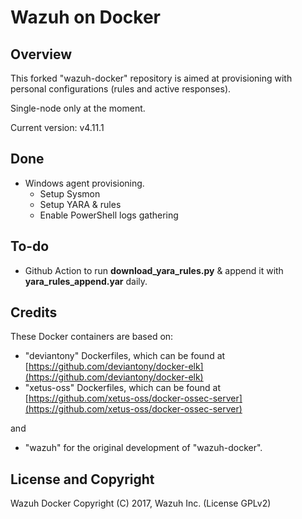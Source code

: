 # Wazuh on Docker

## Overview

This forked "wazuh-docker" repository is aimed at provisioning with personal configurations (rules and active responses).

Single-node only at the moment.

Current version: v4.11.1

## Done

- Windows agent provisioning.
    - Setup Sysmon
    - Setup YARA & rules
    - Enable PowerShell logs gathering 

## To-do

- Github Action to run **download_yara_rules.py** & append it with **yara_rules_append.yar** daily.

## Credits

These Docker containers are based on:

* "deviantony" Dockerfiles, which can be found at [https://github.com/deviantony/docker-elk](https://github.com/deviantony/docker-elk)
* "xetus-oss" Dockerfiles, which can be found at [https://github.com/xetus-oss/docker-ossec-server](https://github.com/xetus-oss/docker-ossec-server)

and

* "wazuh" for the original development of "wazuh-docker".

## License and Copyright

Wazuh Docker Copyright (C) 2017, Wazuh Inc. (License GPLv2)
